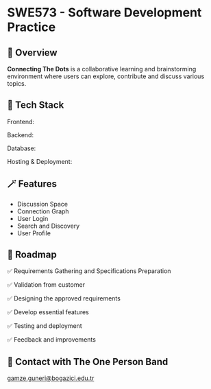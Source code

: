 # SWE573 - Software Development Practice

## 📌 Overview
**Connecting The Dots** is a collaborative learning and brainstorming environment where users can explore, contribute and discuss various topics. 

## 💾 Tech Stack
Frontend:

Backend: 

Database:

Hosting & Deployment:

## 🪄 Features
- Discussion Space
- Connection Graph
- User Login
- Search and Discovery
- User Profile

## 🚗 Roadmap
✅ Requirements Gathering and Specifications Preparation

✅ Validation from customer

✅ Designing the approved requirements

✅ Develop essential features

✅ Testing and deployment

✅ Feedback and improvements

## 📩 Contact with The One Person Band
gamze.guneri@bogazici.edu.tr

